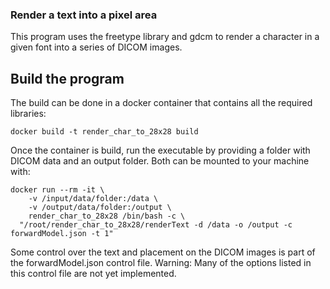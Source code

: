 ### Render a text into a pixel area

This program uses the freetype library and gdcm to render a character in a given font into a series of DICOM images.

## Build the program

The build can be done in a docker container that contains all the required libraries:
```
docker build -t render_char_to_28x28 build
```
Once the container is build, run the executable by providing a folder with DICOM data and an output folder. Both can be mounted to your machine with:

```
docker run --rm -it \
    -v /input/data/folder:/data \
    -v /output/data/folder:/output \
    render_char_to_28x28 /bin/bash -c \
  "/root/render_char_to_28x28/renderText -d /data -o /output -c forwardModel.json -t 1"
```

Some control over the text and placement on the DICOM images is part of the forwardModel.json control file. Warning: Many of the options listed in this control file are not yet implemented.